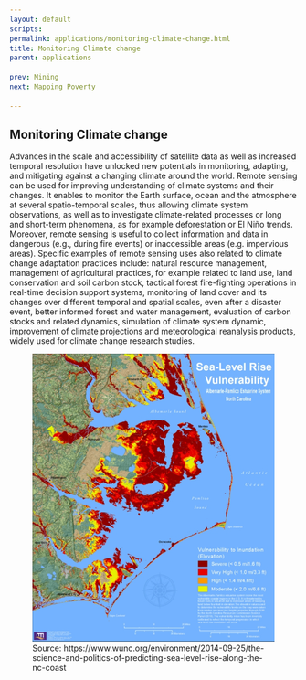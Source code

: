 ```yaml
---
layout: default
scripts:
permalink: applications/monitoring-climate-change.html
title: Monitoring Climate change
parent: applications

prev: Mining
next: Mapping Poverty

---
```


## Monitoring Climate change

Advances in the scale and accessibility of satellite data as well as increased temporal resolution have unlocked new potentials in monitoring, adapting, and mitigating against a changing climate around the world. Remote sensing can be used for improving understanding of climate systems and their changes. It enables to monitor the Earth surface, ocean and the atmosphere at several spatio-temporal scales, thus allowing climate system observations, as well as to investigate climate-related processes or long and short-term phenomena, as for example deforestation or El Niño trends. Moreover, remote sensing is useful to collect information and data in dangerous (e.g., during fire events) or inaccessible areas (e.g. impervious areas). Specific examples of remote sensing uses also related to climate change adaptation practices include: natural resource management, management of agricultural practices, for example related to land use, land conservation and soil carbon stock, tactical forest fire-fighting operations in real-time decision support systems,  monitoring of land cover and its changes over different temporal and spatial scales, even after a disaster event,  better informed forest and water management, evaluation of carbon stocks and related dynamics,  simulation of climate system dynamic, improvement of climate projections and meteorological reanalysis products, widely used for climate change research studies.

<figure class="align-center">
  <img src="/assets/graphics/content/rise_monitoring.jpg" />
  <figcaption>Source: https://www.wunc.org/environment/2014-09-25/the-science-and-politics-of-predicting-sea-level-rise-along-the-nc-coast​</figcaption>
</figure>
